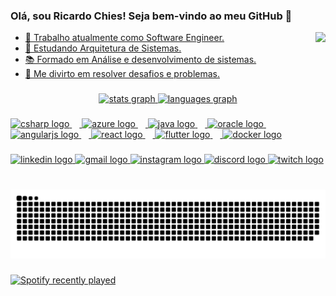 ### Olá, sou Ricardo Chies! Seja bem-vindo ao meu GitHub 👋

<a href="https://ajvsistemas.com.br" /> <img href="https://ajvsistemas.com.br" align="right" height="75" src="https://ajvsistemas.com.br/wp-content/uploads/elementor/thumbs/ajv_horizontal-qd17vwu9yj379dwzcj4qcaj7sgebxuz9zhrj1mr6sw.png"  />

- 🔭 Trabalho atualmente como Software Engineer. 
- 🌱 Estudando Arquitetura de Sistemas.
- 📚 Formado em Análise e desenvolvimento de sistemas.
- 💭 Me divirto em resolver desafios e problemas.

###

<div align="center">
  <img src="https://github-readme-stats.vercel.app/api?username=ricardo-chies&hide_title=false&hide_rank=false&show_icons=true&include_all_commits=true&count_private=true&disable_animations=false&theme=dracula&locale=en&hide_border=false" height="150" alt="stats graph"  />
  <img src="https://github-readme-stats.vercel.app/api/top-langs?username=ricardo-chies&locale=en&hide_title=false&layout=compact&card_width=320&langs_count=5&theme=dracula&hide_border=false" height="150" alt="languages graph"  />
</div>

###

<div align="left">
  <img src="https://cdn.jsdelivr.net/gh/devicons/devicon/icons/csharp/csharp-original.svg" height="30" alt="csharp logo"  />
  <img width="12" />
  <img src="https://cdn.jsdelivr.net/gh/devicons/devicon/icons/azure/azure-original.svg" height="30" alt="azure logo"  />
  <img width="12" />
  <img src="https://cdn.jsdelivr.net/gh/devicons/devicon/icons/java/java-original.svg" height="30" alt="java logo"  />
  <img width="12" />
  <img src="https://cdn.jsdelivr.net/gh/devicons/devicon/icons/oracle/oracle-original.svg" height="30" alt="oracle logo"  />
  <img width="12" />
  <img src="https://cdn.jsdelivr.net/gh/devicons/devicon/icons/angularjs/angularjs-original.svg" height="30" alt="angularjs logo"  />
  <img width="12" />
  <img src="https://cdn.jsdelivr.net/gh/devicons/devicon/icons/react/react-original.svg" height="30" alt="react logo"  />
  <img width="12" />
  <img src="https://cdn.jsdelivr.net/gh/devicons/devicon/icons/flutter/flutter-original.svg" height="30" alt="flutter logo"  />
  <img width="12" />
  <img src="https://cdn.jsdelivr.net/gh/devicons/devicon/icons/docker/docker-original.svg" height="30" alt="docker logo"  />
</div>

###


<div align="left">
  <a href="https://www.linkedin.com/in/ricardo-chies-087557216/" /> <img src="https://raw.githubusercontent.com/maurodesouza/profile-readme-generator/master/src/assets/icons/social/linkedin/default.svg" width="47" height="35" alt="linkedin logo"  />
  <a href="mailto:chies.dev@gmail.com" /> <img src="https://raw.githubusercontent.com/maurodesouza/profile-readme-generator/master/src/assets/icons/social/gmail/default.svg" width="47" height="35" alt="gmail logo"  />
  <a href="https://www.instagram.com/ricardo.chies" /> <img src="https://raw.githubusercontent.com/maurodesouza/profile-readme-generator/master/src/assets/icons/social/instagram/default.svg" width="47" height="35" alt="instagram logo"  />
  <img src="https://raw.githubusercontent.com/maurodesouza/profile-readme-generator/master/src/assets/icons/social/discord/default.svg" width="47" height="35" alt="discord logo"  />
  <a href="https://www.twitch.tv/ricardo_chies" /> <img src="https://raw.githubusercontent.com/maurodesouza/profile-readme-generator/master/src/assets/icons/social/twitch/default.svg" width="47" height="35" alt="twitch logo"  />
</div>

###

<br clear="both">

<img src="https://raw.githubusercontent.com/ricardo-chies/ricardo-chies/output/snake.svg" alt="Snake animation" />

###

<div align="left">
  <a href="https://open.spotify.com/user/22up6o6f6lylxcaswrfsgbrpa">
    <img src="https://spotify-recently-played-readme.vercel.app/api?user=22up6o6f6lylxcaswrfsgbrpa&count=5&unique=false" alt="Spotify recently played"  />
  </a>
</div>

###
